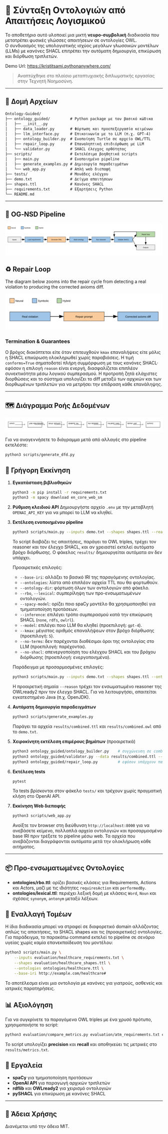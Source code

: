 # 🧠 Σύνταξη Οντολογιών από Απαιτήσεις Λογισμικού

Το αποθετήριο αυτό υλοποιεί μια μικτή **νευρο-συμβολική** διαδικασία που μετατρέπει φυσικές γλώσσες απαιτήσεων σε οντολογίες OWL.  
Ο συνδυασμός της υπολογιστικής ισχύος μεγάλων γλωσσικών μοντέλων (LLMs) με κανόνες SHACL επιτρέπει την αυτόματη δημιουργία, επικύρωση και διόρθωση τριπλετών.

Demo Url: https://kristitsami.pythonanywhere.com/

> Αναπτύχθηκε στο πλαίσιο μεταπτυχιακής διπλωματικής εργασίας στην Τεχνητή Νοημοσύνη.

---

## 📂 Δομή Αρχείων

```
Ontology-Guided/
├── ontology_guided/         # Python package με τον βασικό κώδικα
│   ├── __init__.py
│   ├── data_loader.py       # Φόρτωση και προεπεξεργασία κειμένων
│   ├── llm_interface.py     # Επικοινωνία με το LLM (π.χ. GPT-4)
│   ├── ontology_builder.py  # Ενοποίηση Turtle σε αρχείο OWL/TTL
│   ├── repair_loop.py       # Επαναληπτική επιδιόρθωση με LLM
│   └── validator.py         # SHACL έλεγχος ορθότητας
├── scripts/                 # Εκτελέσιμα βοηθητικά scripts
│   ├── main.py              # Ενοποιημένο pipeline
│   ├── generate_examples.py # Δημιουργία παραδειγμάτων
│   └── web_app.py           # Απλή web διεπαφή
├── tests/                   # Μονάδες ελέγχου
├── demo.txt                 # Δείγμα απαιτήσεων
├── shapes.ttl               # Κανόνες SHACL
├── requirements.txt         # Εξαρτήσεις Python
└── README.md
```

---
## 🔄 OG‑NSD Pipeline

![OG‑NSD Pipeline](docs/pipeline.svg)

## ♻️ Repair Loop

The diagram below zooms into the repair cycle from detecting a real violation to producing the corrected axioms diff.

![Repair Loop](docs/repair_loop_zoom.svg)

### Termination & Guarantees

Ο βρόχος διακόπτεται είτε όταν επιτευχθούν `kmax` επαναλήψεις είτε μόλις η SHACL επικύρωση ολοκληρωθεί χωρίς παραβιάσεις.
Η τιμή `conforms=True` σηματοδοτεί πλήρη συμμόρφωση με τους κανόνες SHACL· εφόσον η επιλογή `reason` είναι ενεργή, διασφαλίζεται επιπλέον συνεκτικότητα μέσω λογικού συμπερασμού.
Η προτροπή ζητά ελάχιστες διορθώσεις και το σύστημα υπολογίζει το diff μεταξύ των αρχικών και των διορθωμένων τριπλετών για να μετρήσει την επίδραση κάθε επανάληψης.

---
## 🗺️ Διάγραμμα Ροής Δεδομένων

![Data Flow Diagram](docs/dfd.png)

Για να αναγεννήσετε το διάγραμμα μετά από αλλαγές στο pipeline εκτελέστε:

```bash
python3 scripts/generate_dfd.py
```


## 🚀 Γρήγορη Εκκίνηση

1. **Εγκατάσταση βιβλιοθηκών**
   ```bash
   python3 -m pip install -r requirements.txt
   python3 -m spacy download en_core_web_sm
   ```

2. **Ρύθμιση κλειδιού API**
   Δημιουργήστε αρχείο `.env` με την μεταβλητή `OPENAI_API_KEY` για να μπορεί το LLM να κληθεί.

3. **Εκτέλεση ενοποιημένου pipeline**
   ```bash
   python3 scripts/main.py --inputs demo.txt --shapes shapes.ttl --reason --repair
   ```
   Το script διαβάζει τις απαιτήσεις, παράγει τα OWL triples, τρέχει τον
   reasoner και τον έλεγχο SHACL, και αν χρειαστεί εκτελεί αυτόματο βρόχο διόρθωσης.
   Ο φάκελος `results/` δημιουργείται αυτόματα αν δεν υπάρχει.

   Προαιρετικές επιλογές:
   - `--base-iri`: αλλάζει το βασικό IRI της παραγόμενης οντολογίας.
   - `--ontologies`: λίστα από επιπλέον αρχεία TTL που θα φορτωθούν.
   - `--ontology-dir`: φόρτωση όλων των οντολογιών από φάκελο.
   - `--rbo`, `--lexical`: συμπερίληψη των προ-ενσωματωμένων οντολογιών.
   - `--spacy-model`: ορίζει ποιο spaCy μοντέλο θα χρησιμοποιηθεί για τμηματοποίηση προτάσεων.
   - `--inference`: επιλέγει τρόπο συμπερασμού κατά την επικύρωση SHACL (`none`, `rdfs`, `owlrl`).
   - `--model`: επιλέγει ποιο LLM θα κληθεί (προεπιλογή: `gpt-4`).
   - `--kmax`: μέγιστος αριθμός επαναλήψεων στον βρόχο διόρθωσης (προεπιλογή: `5`).
   - `--no-terms`: δεν παρέχονται διαθέσιμοι όροι της οντολογίας στο LLM (προεπιλογή: παρέχονται).
   - `--no-shacl`: απενεργοποίηση του ελέγχου SHACL και του βρόχου διόρθωσης (προεπιλογή: ενεργοποιημένα).

   Παράδειγμα με προσαρμοσμένες επιλογές:
   ```bash
   python3 scripts/main.py --inputs demo.txt --shapes shapes.ttl --ontology-dir ontologies --rbo --lexical --base-iri http://example.com/atm#
   ```

   Η προαιρετική σημαία `--reason` τρέχει τον ενσωματωμένο reasoner της OWLready2 πριν τον έλεγχο SHACL.
   Για να λειτουργήσει, απαιτείται εγκατεστημένο Java (π.χ. OpenJDK).

4. **Αυτόματη δημιουργία παραδειγμάτων**
   ```bash
   python3 scripts/generate_examples.py
   ```
   Παράγει τα αρχεία `results/combined.ttl` και `results/combined.owl` από το `demo.txt`.
5. **Χειροκίνητη εκτέλεση επιμέρους βημάτων** (προαιρετικά)
   ```bash
   python3 ontology_guided/ontology_builder.py    # συγχώνευση σε combined.ttl/owl
   python3 ontology_guided/validator.py --data results/combined.ttl --shapes shapes.ttl
   python3 ontology_guided/repair_loop.py         # εφόσον υπάρχουν παραβιάσεις
   ```
6. **Εκτέλεση tests**
   ```bash
   pytest
   ```
   Τα tests βρίσκονται στον φάκελο `tests/` και τρέχουν χωρίς πραγματική κλήση στο OpenAI API.

7. **Εκκίνηση Web διεπαφής**
   ```bash
   python3 scripts/web_app.py
   ```
   Ανοίξτε τον browser στη διεύθυνση `http://localhost:8000` για να ανεβάσετε κείμενο, πολλαπλά αρχεία οντολογιών και προσαρμοσμένο base IRI πριν τρέξετε το pipeline μέσω web.
   Τα αρχεία που ανεβάζονται διαγράφονται αυτόματα μετά την ολοκλήρωση κάθε αιτήματος.

---

## 📦 Προ-ενσωματωμένες Οντολογίες

- **ontologies/rbo.ttl**: ορίζει βασικές κλάσεις για Requirements, Actions και Actors, μαζί με τις ιδιότητες `requiresAction` και `performedBy`.
- **ontologies/lexical.ttl**: περιέχει λεξική δομή με κλάσεις `Word`, `Noun` και σχέσεις `synonym`, `antonym` μεταξύ λέξεων.

## 🏥 Εναλλαγή Τομέων

Η ίδια διαδικασία μπορεί να στραφεί σε διαφορετικό domain αλλάζοντας απλώς
τις απαιτήσεις, τα SHACL shapes και τις (προαιρετικές) οντολογίες. Για
παράδειγμα, το παρακάτω command εκτελεί το pipeline σε σενάριο υγείας χωρίς
καμία επανεκπαίδευση του μοντέλου:

```bash
python3 scripts/main.py \
    --inputs evaluation/healthcare_requirements.txt \
    --shapes evaluation/healthcare_shapes.ttl \
    --ontologies ontologies/healthcare.ttl \
    --base-iri http://example.com/healthcare#
```

Το αποτέλεσμα είναι μια οντολογία με κανόνες για γιατρούς, ασθενείς και
ιατρικές παρατηρήσεις.

## 📊 Αξιολόγηση

Για να συγκρίνετε τα παραγόμενα OWL triples με ένα χρυσό πρότυπο, χρησιμοποιήστε το script:

```bash
python3 evaluation/compare_metrics.py evaluation/atm_requirements.txt evaluation/atm_gold.ttl
```

Το script υπολογίζει **precision** και **recall** και αποθηκεύει τις μετρικές στο `results/metrics.txt`.

## 🔧 Εργαλεία
- **spaCy** για τμηματοποίηση προτάσεων
- **OpenAI API** για παραγωγή αρχικών τριπλετών
- **rdflib** και **OWLready2** για χειρισμό οντολογιών
- **pySHACL** για επικύρωση με κανόνες SHACL

---

## 📝 Άδεια Χρήσης
Διανέμεται υπό την άδεια MIT.
